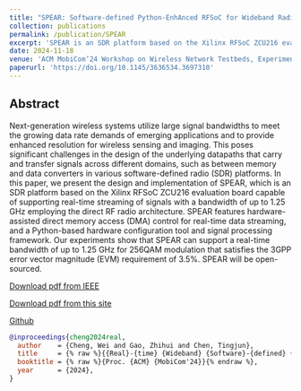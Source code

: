 ```yaml
---
title: "SPEAR: Software-defined Python-EnhAnced RFSoC for Wideband Radio Applications"
collection: publications
permalink: /publication/SPEAR
excerpt: 'SPEAR is an SDR platform based on the Xilinx RFSoC ZCU216 evaluation board capable of supporting real-time streaming of signals with a bandwidth of up to 1.25 GHz employing the direct RF radio architecture.'
date: 2024-11-18
venue: 'ACM MobiCom’24 Workshop on Wireless Network Testbeds, Experimental Evaluation & CHaracterization (WiNTECH’24)'
paperurl: 'https://doi.org/10.1145/3636534.3697310'
---
```

## Abstract
Next-generation wireless systems utilize large signal bandwidths to meet the growing data rate demands of emerging applications and to provide enhanced resolution for wireless sensing and imaging. This poses significant challenges in the design of the underlying datapaths that carry and transfer signals across different domains, such as between memory and data converters in various software-defined radio (SDR) platforms. In this paper, we present the design and implementation of SPEAR, which is an SDR platform based on the Xilinx RFSoC ZCU216 evaluation board capable of supporting real-time streaming of signals with a bandwidth of up to 1.25 GHz employing the direct RF radio architecture. SPEAR features hardware-assisted direct memory access (DMA) control for real-time data streaming, and a Python-based hardware configuration tool and signal processing framework. Our experiments show that SPEAR can support a real-time bandwidth of up to 1.25 GHz for 256QAM modulation that satisfies the 3GPP error vector magnitude (EVM) requirement of 3.5%. SPEAR will be open-sourced.

[Download pdf from IEEE](https://doi.org/10.1145/3636534.3697310)

[Download pdf from this site](http://WeiCheng14159.github.io/files/publications/SPEAR.pdf)

[Github](https://github.com/functions-lab/SPEAR)

```bibtex
@inproceedings{cheng2024real,
  author    = {Cheng, Wei and Gao, Zhihui and Chen, Tingjun},
  title     = {% raw %}{{Real}-{time} {Wideband} {Software}-{defined} {Radio} with {Python} {Programmability} based on {RFSoC}}{% endraw %},
  booktitle = {% raw %}{Proc. {ACM} {MobiCom'24}}{% endraw %},
  year      = {2024},
}